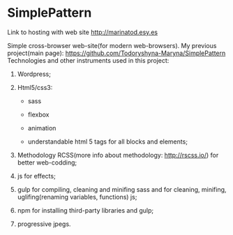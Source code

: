 # SimplePattern
Link to hosting with web site
http://marinatod.esy.es

Simple cross-browser web-site(for modern web-browsers). My previous project(main page):
https://github.com/Todoryshyna-Maryna/SimplePattern
Technologies and other instruments used in this project:
1. Wordpress;
2. Html5/css3: 
  
    * sass 
  
    * flexbox
    
    * animation 
  
    * understandable html 5 tags for all blocks and elements;
3. Methodology RCSS(more info about methodology: http://rscss.io/) for better web-codding;
4. js for effects;
5. gulp for compiling, cleaning and minifing sass and for cleaning, minifing, uglifing(renaming variables, functions) js;
6. npm for installing third-party libraries and gulp;
7. progressive jpegs.
